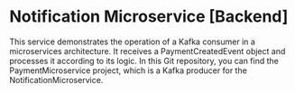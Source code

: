 # Notification Microservice [Backend]

This service demonstrates the operation of a Kafka consumer in a microservices architecture. It receives a PaymentCreatedEvent object and processes it according to its logic.
In this Git repository, you can find the PaymentMicroservice project, which is a Kafka producer for the NotificationMicroservice.